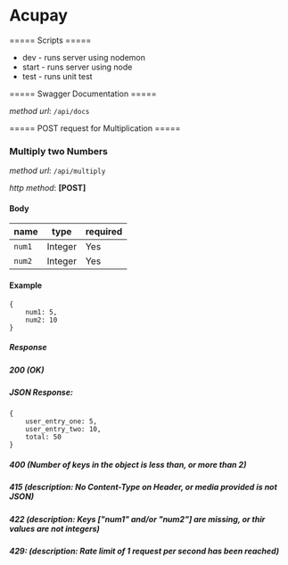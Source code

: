 # Acupay

===== Scripts =====
- dev - runs server using nodemon
- start - runs server using node
- test - runs unit test



===== Swagger Documentation =====

*method url*: `/api/docs`


===== POST request for Multiplication =====
### **Multiply two Numbers**
*method url*: `/api/multiply`

*http method*: **[POST]**

#### Body

| name    | type    | required |
| --------| ------  | -------- |
| `num1`  | Integer | Yes      |
| `num2`  | Integer | Yes      |

#### Example

```
{
    num1: 5,
    num2: 10
}
```
##### Response
##### 200 (OK)
##### JSON Response:
```
{
    user_entry_one: 5,
    user_entry_two: 10,
    total: 50
}
```

##### 400 (Number of keys in the object is less than, or more than 2)
##### 415 (description: No Content-Type on Header, or media provided is not JSON)        
##### 422 (description: Keys ["num1" and/or "num2"] are missing, or thir values are not integers)         
##### 429: (description: Rate limit of 1 request per second has been reached)
